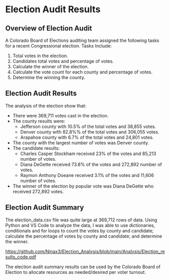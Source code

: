 # Election Audit Results

## Overview of Election Audit
A Colorado Board of Elections auditing team assigned the following tasks for a recent Congressional election.
Tasks Include:
1. Total votes in the election.
2. Candidates total votes and percentage of votes.
3. Calculate the winner of the election.
4. Calculate the vote count for each county and percentage of votes.
5. Determine the winning the county. 

## Election Audit Results
The analysis of the election show that:
- There were 369,711 votes cast in the election.
- The county results were:
  - Jefferson county with 10.5% of the total votes and 38,855 votes.
  - Denver county with 82.8%% of the total votes and 306,055 votes.
  - Arapahoe county with 6.7% of the total votes and 24,801 votes. 
- The county with the largest number of votes was Denver county. 
- The candidate results:
  - Charles Casper Stockham received 23% of the votes and 85,213 number of votes.
  - Diana DeGette received 73.8% of the votes and 272,892 number of votes. 
  - Raymon Anthony Doeane received 3.1% of the votes and 11,606 number of votes. 
- The winner of the election by popular vote was Diana DeGette who received 272,892 votes. 
    
## Election Audit Summary
The election_data.csv file was quite large at 369,712 rows of data. Using Python and VS Code to analyze the data, I was able to use dictionaries, conditionals and for loops to count the votes by county and candidate; calculate the percentage of votes by county and candidate; and determine the winner.

https://github.com/Ninax3/Election_Analysis/blob/main/Analysis/Election_results_code.pdf

The election audit summary results can be used by the Colorado Board of Election to allocate resources as needed/desired per voter turnout.  
